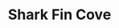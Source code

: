 ---
image_path: /images/drone_pics/A249B2B3-2AB4-4AEA-933B-7778F217D017_1_105_c.jpeg
title: Shark Fin Cove
---